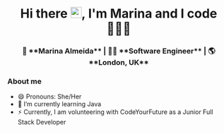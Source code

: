 <!--**MarinaAlmeida20/MarinaAlmeida20** is a ✨ _special_ ✨ repository because its `README.md` (this file) appears on your GitHub profile.-->

<div align="center">
  <h1> Hi there <img src="https://media.giphy.com/media/hvRJCLFzcasrR4ia7z/giphy.gif" width="25px">, I'm Marina and I code 👩🏻‍💻 </h1>
</div>

<div align="center">
<h3> 👩 **Marina Almeida** | 👩‍💻 **Software Engineer** | 🌎 **London, UK**</h3> 
</div>

### About me

- 😄 Pronouns: She/Her
- 🌱 I’m currently learning Java
- ⚡  Currently, I am volunteering with CodeYourFuture as a Junior Full Stack Developer 

